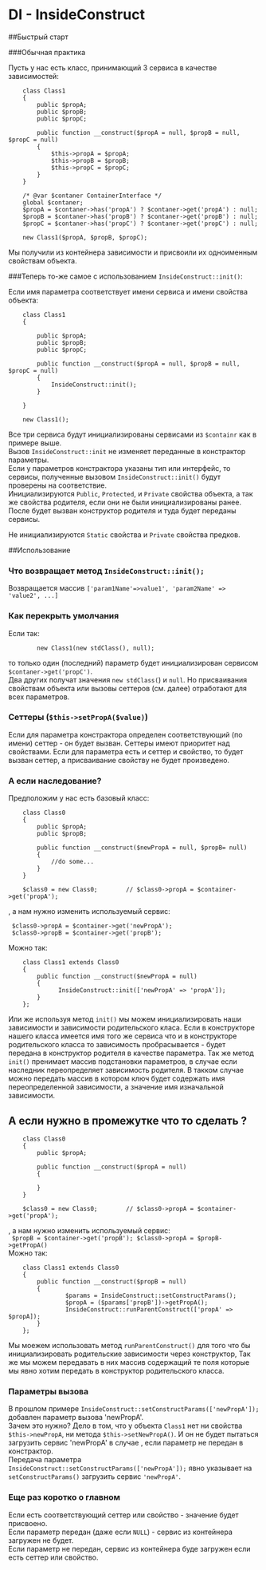 # DI - InsideConstruct

##Быстрый старт

###Обычная практика

Пусть у нас есть класс, принимающий 3 сервиса в качестве зависимостей:

```
    class Class1
    {
        public $propA;
        public $propB;
        public $propC;

        public function __construct($propA = null, $propB = null, $propC = null)
        {
            $this->propA = $propA;
            $this->propB = $propB;
            $this->propC = $propC;
        }
    }

    /* @var $contaner ContainerInterface */
    global $contaner;
    $propA = $contaner->has('propA') ? $contaner->get('propA') : null;
    $propB = $contaner->has('propB') ? $contaner->get('propB') : null;
    $propC = $contaner->has('propC') ? $contaner->get('propC') : null;

    new Class1($propA, $propB, $propC);
```

Мы получили из контейнера зависимости и присвоили их одноименным свойствам объекта.

###Теперь то-же самое с использованием `InsideConstruct::init()`:

Если имя параметра соответствует имени сервиса и имени свойства объекта:

```
    class Class1
    {

        public $propA;
        public $propB;
        public $propC;

        public function __construct($propA = null, $propB = null, $propC = null)
        {
            InsideConstruct::init();
        }

    }

    new Class1();
```

Все три сервиса будут инициализированы сервисами из `$containr` как в примере выше.  
Вызов `InsideConstruct::init` не изменяет переданные в констрактор параметры.  
Если у параметров констрактора указаны тип или интерфейс, то сервисы, полученные вызовом 
`InsideConstruct::init()` будут проверены на соответствие.  
Инициализируются `Public`, `Protected`, и `Private` свойства объекта, а так же свойства родителя, 
если они не были инициализированы ранее. После будет вызван конструктор родителя и туда будет переданы сервисы.

Не инициализируются `Static` свойства и `Private` свойства предков.
 
##Использование

### Что возвращает метод `InsideConstruct::init();`
Возвращается массив `['param1Name'=>value1', 'param2Name' => 'value2', ...]`

### Как перекрыть умолчания
Если так:

            new Class1(new stdClass(), null);
то только один (последний) параметр будет инициализирован сервисом `$contaner->get('propC')`.  
Два других получат значения `new stdClass(`) и `null`. Но присваивания свойствам объекта или вызовы сеттеров (см. далее) отработают для всех параметров. 


### Сеттеры  (`$this->setPropA($value)`)
Если для параметра констрактора определен соответствующий (по имени) сеттер - он будет вызван.
Сеттеры имеют приоритет над свойствами. Если для параметра есть и сеттер и свойство, то будет вызван сеттер, а присваивание свойству не будет произведено.

### А если наследование?
Предположим у нас есть базовый класс:

```
	class Class0
	{
		public $propA;
		public $propB;
	
	    public function __construct($newPropA = null, $propB= null)
	    {
	        //do some...
		}
	}

	$class0 = new Class0;        // $class0->propA = $container->get('propA');
```
, а нам нужно изменить используемый сервис:  

```
 $class0->propA = $container->get('newPropA');
 $class0->propB = $container->get('propB');
```
  
Можно так:

```
	class Class1 extends Class0
	{
	    public function __construct($newPropA = null)
	    {
	          InsideConstruct::init(['newPropA' => 'propA']);  
		}
	};
```

Или же используя метод `init()` мы можем инициализировать наши зависимости и зависимости родительского класа.
Если в конструкторе нашего класcа имеется имя того же сервиса что и в конструкторе родительского класса то 
зависимость пробрасывается - будет передана в конструктор родителя в качестве параметра.
Так же метод `init()` пренимает массив подстановки параметров, в случае если наследник переопределяет зависимость родителя.
В такком случае можно передать массив в котором ключ будет содержать имя переопределенной зависимости, а значение имя изначальной зависимости.

## А если нужно в промежутке что то сделать ?
```
	class Class0
	{
		public $propA;
	
	    public function __construct($propA = null)
	    {

		}
	}

	$class0 = new Class0;        // $class0->propA = $container->get('propA');
```
, а нам нужно изменить используемый сервис:  
    ``` 
        $propB = $container->get('propB');
        $class0->propA = $propB->getPropA()
    ```  
Можно так:

```
	class Class1 extends Class0
	{
	    public function __construct($propB = null)
	    {
	            $params = InsideConstruct::setConstructParams();
	            $propA = ($params['propB'])->getPropA();
				InsideConstruct::runParentConstruct(['propA' => $propA]);
		}
	};
```

Мы моежем использовать метод `runParentConstruct()` для того что бы инициализировать родительские зависимости через конструктор,
Так же мы можем передавать в них массив содержащий те поля которые мы явно хотим передать в конструктор родительского класcа.

### Параметры вызова
В прошлом примере `InsideConstruct::setConstructParams(['newPropA']);` добавлен параметр вызова 'newPropA'.  
Зачем это нужно? Дело в том, что у объекта `Class1` нет ни свойства `$this->newPropA`, 
ни метода `$this->setNewPropA()`. И он не будет пытаться загрузить сервис 'newPropA' в случае , если параметр не передан в констрактор.  
Передача параметра `InsideConstruct::setConstructParams(['newPropA']);` явно указывает на `setConstructParams()` загрузить сервис `'newPropA'`.

### Еще раз коротко о главном
Если есть соответствующий сеттер или свойство - значение будет присвоено.   
Если параметр передан (даже если `NULL`) - сервис из контейнера загружен не будет.   
Если параметр не передан, сервис из контейнера буде загружен если есть сеттер или свойство.   


